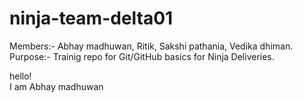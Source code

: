 # ninja-team-delta01
Members:- Abhay madhuwan, Ritik, Sakshi pathania, Vedika dhiman.
Purpose:- Trainig repo for Git/GitHub basics for Ninja Deliveries.

hello! <br> I am Abhay madhuwan 
